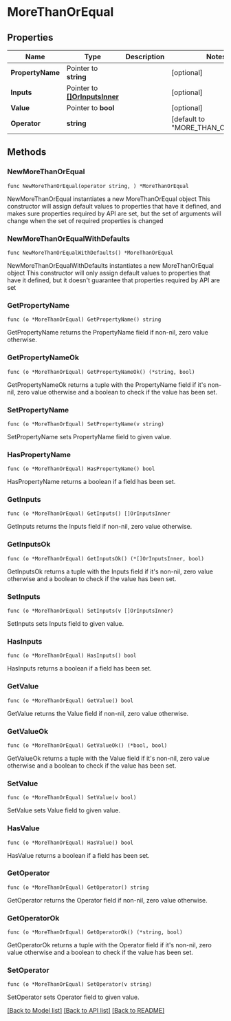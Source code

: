 # MoreThanOrEqual

## Properties

Name | Type | Description | Notes
------------ | ------------- | ------------- | -------------
**PropertyName** | Pointer to **string** |  | [optional] 
**Inputs** | Pointer to [**[]OrInputsInner**](OrInputsInner.md) |  | [optional] 
**Value** | Pointer to **bool** |  | [optional] 
**Operator** | **string** |  | [default to "MORE_THAN_OR_EQUAL"]

## Methods

### NewMoreThanOrEqual

`func NewMoreThanOrEqual(operator string, ) *MoreThanOrEqual`

NewMoreThanOrEqual instantiates a new MoreThanOrEqual object
This constructor will assign default values to properties that have it defined,
and makes sure properties required by API are set, but the set of arguments
will change when the set of required properties is changed

### NewMoreThanOrEqualWithDefaults

`func NewMoreThanOrEqualWithDefaults() *MoreThanOrEqual`

NewMoreThanOrEqualWithDefaults instantiates a new MoreThanOrEqual object
This constructor will only assign default values to properties that have it defined,
but it doesn't guarantee that properties required by API are set

### GetPropertyName

`func (o *MoreThanOrEqual) GetPropertyName() string`

GetPropertyName returns the PropertyName field if non-nil, zero value otherwise.

### GetPropertyNameOk

`func (o *MoreThanOrEqual) GetPropertyNameOk() (*string, bool)`

GetPropertyNameOk returns a tuple with the PropertyName field if it's non-nil, zero value otherwise
and a boolean to check if the value has been set.

### SetPropertyName

`func (o *MoreThanOrEqual) SetPropertyName(v string)`

SetPropertyName sets PropertyName field to given value.

### HasPropertyName

`func (o *MoreThanOrEqual) HasPropertyName() bool`

HasPropertyName returns a boolean if a field has been set.

### GetInputs

`func (o *MoreThanOrEqual) GetInputs() []OrInputsInner`

GetInputs returns the Inputs field if non-nil, zero value otherwise.

### GetInputsOk

`func (o *MoreThanOrEqual) GetInputsOk() (*[]OrInputsInner, bool)`

GetInputsOk returns a tuple with the Inputs field if it's non-nil, zero value otherwise
and a boolean to check if the value has been set.

### SetInputs

`func (o *MoreThanOrEqual) SetInputs(v []OrInputsInner)`

SetInputs sets Inputs field to given value.

### HasInputs

`func (o *MoreThanOrEqual) HasInputs() bool`

HasInputs returns a boolean if a field has been set.

### GetValue

`func (o *MoreThanOrEqual) GetValue() bool`

GetValue returns the Value field if non-nil, zero value otherwise.

### GetValueOk

`func (o *MoreThanOrEqual) GetValueOk() (*bool, bool)`

GetValueOk returns a tuple with the Value field if it's non-nil, zero value otherwise
and a boolean to check if the value has been set.

### SetValue

`func (o *MoreThanOrEqual) SetValue(v bool)`

SetValue sets Value field to given value.

### HasValue

`func (o *MoreThanOrEqual) HasValue() bool`

HasValue returns a boolean if a field has been set.

### GetOperator

`func (o *MoreThanOrEqual) GetOperator() string`

GetOperator returns the Operator field if non-nil, zero value otherwise.

### GetOperatorOk

`func (o *MoreThanOrEqual) GetOperatorOk() (*string, bool)`

GetOperatorOk returns a tuple with the Operator field if it's non-nil, zero value otherwise
and a boolean to check if the value has been set.

### SetOperator

`func (o *MoreThanOrEqual) SetOperator(v string)`

SetOperator sets Operator field to given value.



[[Back to Model list]](../README.md#documentation-for-models) [[Back to API list]](../README.md#documentation-for-api-endpoints) [[Back to README]](../README.md)


